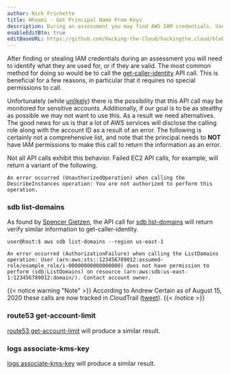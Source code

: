 ```yaml
---
author: Nick Frichette
title: Whoami - Get Principal Name From Keys
description: During an assessment you may find AWS IAM credentials. Use these tactics to identify the principal of the keys.
enableEditBtn: true
editBaseURL: https://github.com/Hacking-the-Cloud/hackingthe.cloud/blob/master/content
---
```

After finding or stealing IAM credentials during an assessment you will need to identify what they are used for, or if they are valid. The most common method for doing so would be to call the [get-caller-identity](https://awscli.amazonaws.com/v2/documentation/api/latest/reference/sts/get-caller-identity.html) API call. This is beneficial for a few reasons, in particular that it requires no special permissions to call.

Unfortunately (while [unlikely](https://twitter.com/SpenGietz/status/1283846678194221057)) there is the possibility that this API call may be monitored for sensitive accounts. Additionally, if our goal is to be as stealthy as possible we may not want to use this. As a result we need alternatives. The good news for us is that a lot of AWS services will disclose the calling role along with the account ID as a result of an error. The following is certainly not a comprehensive list, and note that the principal needs to **NOT** have IAM permissions to make this call to return the information as an error.

Not all API calls exhibit this behavior. Failed EC2 API calls, for example, will return a variant of the following.

```
An error occurred (UnauthorizedOperation) when calling the DescribeInstances operation: You are not authorized to perform this operation.
```

### sdb list-domains
As found by [Spencer Gietzen](https://twitter.com/SpenGietz/status/1283843401008336896), the API call for [sdb list-domains](https://awscli.amazonaws.com/v2/documentation/api/latest/reference/sdb/list-domains.html) will return verify similar information to get-caller-identity.

```
user@host:$ aws sdb list-domains --region us-east-1

An error occurred (AuthorizationFailure) when calling the ListDomains operation: User (arn:aws:sts::123456789012:assumed-role/example_role/i-00000000000000000) does not have permission to perform (sdb:ListDomains) on resource (arn:aws:sdb:us-east-1:123456789012:domain/). Contact account owner.
```

{{< notice warning "Note" >}}
According to Andrew Certain as of August 15, 2020 these calls are now tracked in CloudTrail ([tweet](https://twitter.com/tacertain/status/1294726441850900480)).
{{< /notice >}}

### route53 get-account-limit
[route53 get-account-limit](https://awscli.amazonaws.com/v2/documentation/api/latest/reference/route53/get-account-limit.html) will produce a similar result.

### logs associate-kms-key
[logs associate-kms-key](https://awscli.amazonaws.com/v2/documentation/api/latest/reference/logs/associate-kms-key.html) will produce a similar result.